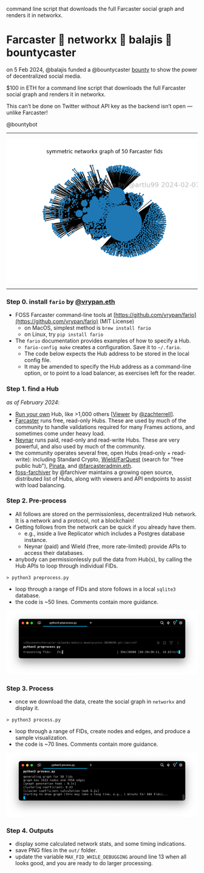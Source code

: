 command line script that downloads the full Farcaster social graph and renders it in networkx.

# Farcaster 🤝 networkx 🤝 balajis 🤝 bountycaster

on 5 Feb 2024, @balajis funded a @bountycaster [bounty](https://warpcast.com/balajis.eth/0x16771738) to show the power of decentralized social media.

$100 in ETH for a command line script that downloads the full Farcaster social graph and renders it in networkx.

This can’t be done on Twitter without API key as the backend isn’t open — unlike Farcaster!

@bountybot

---
<img src="out/plot-20240207-100000.png" alt="@artlu99 2024-02-07" />

--- 
### Step 0. install `fario` by [@vrypan.eth](https://warpcast.com/vrypan.eth)

- FOSS Farcaster command-line tools at [https://github.com/vrypan/fario](https://github.com/vrypan/fario) (MIT License)
    - on MacOS, simplest method is `brew install fario`
    - on Linux, try `pip install fario`
- The `fario` documentation provides examples of how to specify a Hub.
    - `fario-config make` creates a configuration. Save it to `~/.fario`.
    - The code below expects the Hub address to be stored in the local config file.
    - It may be amended to specify the Hub address as a command-line option, or to point to a load balancer, as exercises left for the reader.

### Step 1. find a Hub

 *as of February 2024*:
 
- [Run your own](https://thehubble.xyz) Hub, like >1,000 others [[Viewer](https://farcaster.spindl.xyz) by [@zachterrell](https://warpcast.com/zachterrell/0x074fe069)].
- [Farcaster](https://docs.farcaster.xyz/learn/architecture/hubs) runs free, read-only Hubs. These are used by much of the community to handle validations required for many Frames actions, and sometimes come under heavy load.
- [Neynar](https://neynar.xyz) runs paid, read-only and read-write Hubs. These are very powerful, and also used by much of the community.
- the community operates several free, open Hubs (read-only + read-write): including Standard Crypto, [Wield/FarQuest](https://docs.wield.co/farcaster/api) (search for "free public hub"), [Pinata](https://www.pinata.cloud/pinata-hub), and [@farcasteradmin.eth](https://freefarcasterhub.com).
- [foss-farchiver](https://foss.farchiver.xyz) by @farchiver maintains a growing open source, distributed list of Hubs, along with viewers and API endpoints to assist with load balancing.

### Step 2. Pre-process

- All follows are stored on the permissionless, decentralized Hub network. It is a network and a protocol, not a blockchain!
- Getting follows from the network can be quick if you already have them.
    - e.g., inside a live Replicator which includes a Postgres database instance.
    - Neynar (paid) and Wield (free, more rate-limited) provide APIs to access their databases.
- anybody can permissionlessly pull the data from Hub(s), by calling the Hub APIs to loop through individual FIDs.

```
> python3 preprocess.py
```

- loop through a range of FIDs and store follows in a local `sqlite3` database.
- the code is ~50 lines. Comments contain more guidance.

<img src="./screenshots/preprocess.png" alt="preprocess.py" />

### Step 3. Process

- once we download the data, create the social graph in `networkx` and display it.

```
> python3 process.py
```

- loop through a range of FIDs, create nodes and edges, and produce a sample visualization.
- the code is ~70 lines. Comments contain more guidance.

<img src="./screenshots/process.png" alt="process.py" />

### Step 4. Outputs

- display some calculated network stats, and some timing indications.
- save PNG files in the `out/` folder.
- update the variable `MAX_FID_WHILE_DEBUGGING` around line 13 when all looks good, and you are ready to do larger processing.

